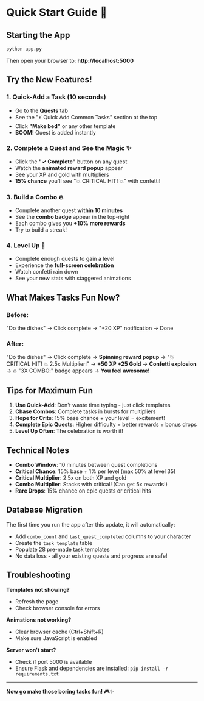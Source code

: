 # Quick Start Guide 🚀

## Starting the App

```bash
python app.py
```

Then open your browser to: **http://localhost:5000**

## Try the New Features!

### 1. Quick-Add a Task (10 seconds)
- Go to the **Quests** tab
- See the "⚡ Quick Add Common Tasks" section at the top
- Click **"Make bed"** or any other template
- **BOOM!** Quest is added instantly

### 2. Complete a Quest and See the Magic ✨
- Click the **"✓ Complete"** button on any quest
- Watch the **animated reward popup** appear
- See your XP and gold with multipliers
- **15% chance** you'll see "💥 CRITICAL HIT! 💥" with confetti!

### 3. Build a Combo 🔥
- Complete another quest **within 10 minutes**
- See the **combo badge** appear in the top-right
- Each combo gives you **+10% more rewards**
- Try to build a streak!

### 4. Level Up 🎊
- Complete enough quests to gain a level
- Experience the **full-screen celebration**
- Watch confetti rain down
- See your new stats with staggered animations

## What Makes Tasks Fun Now?

### Before:
"Do the dishes" → Click complete → "+20 XP" notification → Done

### After:
"Do the dishes" → Click complete → **Spinning reward popup** → "💥 CRITICAL HIT! 💥 2.5x Multiplier!" → **+50 XP +25 Gold** → **Confetti explosion** → 🔥 "3X COMBO!" badge appears → **You feel awesome!**

## Tips for Maximum Fun

1. **Use Quick-Add**: Don't waste time typing - just click templates
2. **Chase Combos**: Complete tasks in bursts for multipliers
3. **Hope for Crits**: 15% base chance + your level = excitement!
4. **Complete Epic Quests**: Higher difficulty = better rewards + bonus drops
5. **Level Up Often**: The celebration is worth it!

## Technical Notes

- **Combo Window**: 10 minutes between quest completions
- **Critical Chance**: 15% base + 1% per level (max 50% at level 35)
- **Critical Multiplier**: 2.5x on both XP and gold
- **Combo Multiplier**: Stacks with critical! (Can get 5x rewards!)
- **Rare Drops**: 15% chance on epic quests or critical hits

## Database Migration

The first time you run the app after this update, it will automatically:
- Add `combo_count` and `last_quest_completed` columns to your character
- Create the `task_template` table
- Populate 28 pre-made task templates
- No data loss - all your existing quests and progress are safe!

## Troubleshooting

**Templates not showing?**
- Refresh the page
- Check browser console for errors

**Animations not working?**
- Clear browser cache (Ctrl+Shift+R)
- Make sure JavaScript is enabled

**Server won't start?**
- Check if port 5000 is available
- Ensure Flask and dependencies are installed: `pip install -r requirements.txt`

---

**Now go make those boring tasks fun!** 🎮✨

